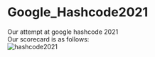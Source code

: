 # Google_Hashcode2021
Our attempt at google hashcode 2021<br />
Our scorecard is as follows:<br/>![hashcode2021](https://user-images.githubusercontent.com/39663257/110307879-729d7880-8025-11eb-80fe-a7aacc4105a0.png)

